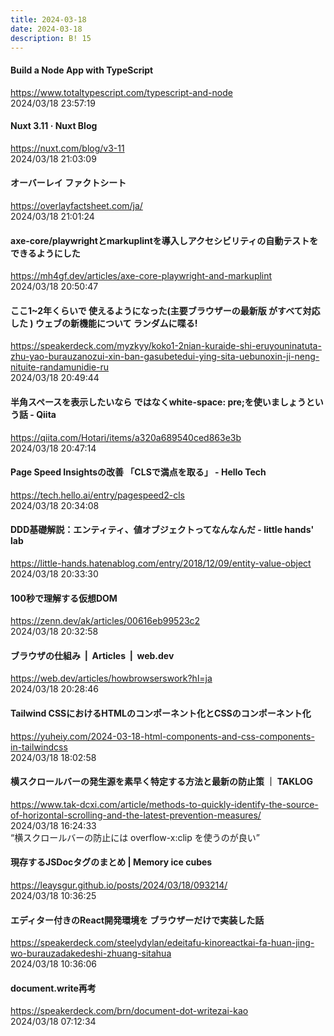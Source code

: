 ```yaml
---
title: 2024-03-18
date: 2024-03-18
description: B! 15
---
```


#### Build a Node App with TypeScript
https://www.totaltypescript.com/typescript-and-node<br>
2024/03/18 23:57:19<br>


#### Nuxt 3.11 · Nuxt Blog
https://nuxt.com/blog/v3-11<br>
2024/03/18 21:03:09<br>


#### オーバーレイ ファクトシート
https://overlayfactsheet.com/ja/<br>
2024/03/18 21:01:24<br>


#### axe-core/playwrightとmarkuplintを導入しアクセシビリティの自動テストをできるようにした
https://mh4gf.dev/articles/axe-core-playwright-and-markuplint<br>
2024/03/18 20:50:47<br>


#### ここ1~2年くらいで 使えるようになった(主要ブラウザーの最新版 がすべて対応した ) ウェブの新機能について ランダムに喋る!
https://speakerdeck.com/myzkyy/koko1-2nian-kuraide-shi-eruyouninatuta-zhu-yao-burauzanozui-xin-ban-gasubetedui-ying-sita-uebunoxin-ji-neng-nituite-randamunidie-ru<br>
2024/03/18 20:49:44<br>


#### 半角スペースを表示したいなら&nbsp;ではなくwhite-space: pre;を使いましょうという話 - Qiita
https://qiita.com/Hotari/items/a320a689540ced863e3b<br>
2024/03/18 20:47:14<br>


#### Page Speed Insightsの改善 「CLSで満点を取る」 - Hello Tech
https://tech.hello.ai/entry/pagespeed2-cls<br>
2024/03/18 20:34:08<br>


#### DDD基礎解説：エンティティ、値オブジェクトってなんなんだ - little hands' lab
https://little-hands.hatenablog.com/entry/2018/12/09/entity-value-object<br>
2024/03/18 20:33:30<br>


#### 100秒で理解する仮想DOM
https://zenn.dev/ak/articles/00616eb99523c2<br>
2024/03/18 20:32:58<br>


#### ブラウザの仕組み  |  Articles  |  web.dev
https://web.dev/articles/howbrowserswork?hl=ja<br>
2024/03/18 20:28:46<br>


#### Tailwind CSSにおけるHTMLのコンポーネント化とCSSのコンポーネント化
https://yuheiy.com/2024-03-18-html-components-and-css-components-in-tailwindcss<br>
2024/03/18 18:02:58<br>


#### 横スクロールバーの発生源を素早く特定する方法と最新の防止策 ｜ TAKLOG
https://www.tak-dcxi.com/article/methods-to-quickly-identify-the-source-of-horizontal-scrolling-and-the-latest-prevention-measures/<br>
2024/03/18 16:24:33<br>
“横スクロールバーの防止には overflow-x:clip を使うのが良い”


#### 現存するJSDocタグのまとめ | Memory ice cubes
https://leaysgur.github.io/posts/2024/03/18/093214/<br>
2024/03/18 10:36:25<br>


#### エディター付きのReact開発環境を ブラウザーだけで実装した話
https://speakerdeck.com/steelydylan/edeitafu-kinoreactkai-fa-huan-jing-wo-burauzadakedeshi-zhuang-sitahua<br>
2024/03/18 10:36:06<br>


#### document.write再考
https://speakerdeck.com/brn/document-dot-writezai-kao<br>
2024/03/18 07:12:34<br>


